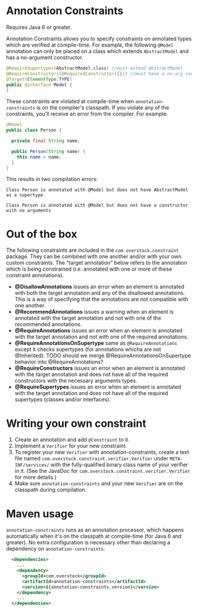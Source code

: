 Annotation Constraints
======================
Requires Java 6 or greater.

Annotation Constraints allows you to specify constraints on annotated types which are verified at compile-time. For
example, the following `@Model` annotation can only be placed on a class which extends `AbstractModel` and has a
no-argument constructor.

```java
@RequireSupertypes(AbstractModel.class) //must extend AbstractModel
@RequireConstructors(@RequiredConstructor({})) //must have a no-arg constructor
@Target(ElementType.TYPE)
public @interface Model {
}
```

These constraints are violated at compile-time when `annotation-constraints` is on the compiler's classpath.
If you violate any of the constraints, you'll receive an error from the compiler. For example:

```java
@Model
public class Person {

  private final String name;

  public Person(String name) {
    this.name = name;
  }
}
```

This results in two compilation errors:
```
Class Person is annotated with @Model but does not have AbstractModel as a supertype

Class Person is annotated with @Model but does not have a constructor with no arguments
```
Out of the box
======================
The following constraints are included in the `com.overstock.constraint` package. They can be combined with one another
and/or with your own custom constraints. The "target annotation" below refers to the annotation which is being
constrained (i.e. annotated with one or more of these constraint annotations).

* **@DisallowAnnotations** issues an error when an element is annotated with both the target annotation and any of the
disallowed annotations. This is a way of specifying that the annotations are not compatible with one another.
* **@RecommendAnnotations** issues a warning when an element is annotated with the target annotation and not with one
of the recommended annotations.
* **@RequireAnnotations** issues an error when an element is annotated with the target annotation and not with one of
the required annotations.
* **@RequireAnnotationsOnSupertype** same as `@RequireAnnotations` except it checks supertypes (for annotations whicha
are not @Inherited). TODO should we merge @RequireAnnotationsOnSupertype behavior into @RequireAnnotations?
* **@RequireConstructors** issues an error when an element is annotated with the target annotation and does not have all
of the required constructors with the necessary arguments types.
* **@RequireSupertypes** issues an error when an element is annotated with the target annotation and does not have all of
the required supertypes (classes and/or interfaces).

Writing your own constraint
======================
1. Create an annotation and add `@Constraint` to it.
1. Implement a `Verifier` for your new constraint.
1. To register your new `Verifier` with annotation-constraints, create a text file named
`com.overstock.constraint.verifier.Verifier` under `META-INF/services/` with the fully-qualified binary class name of
your verifier in it. (See the JavaDoc for `com.overstock.constraint.verifier.Verifier` for more details.)
1. Make sure `annotation-constraints` and your new `Verifier` are on the classpath during compilation.

Maven usage
======================
`annotation-constraints` runs as an annotation processor, which happens automatically when it's on the classpath at
compile-time (for Java 6 and greater). No extra configuration is necessary other than declaring a dependency on
`annotation-constraints`.

```xml
  <dependencies>
    ...
    <dependency>
      <groupId>com.overstock</groupId>
      <artifactId>annotation-constraints</artifactId>
      <version>${annotation-constraints.version}</version>
    </dependency>
    ...
  </dependencies>
```